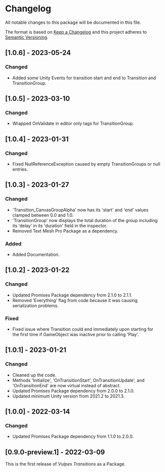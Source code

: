 # Changelog
All notable changes to this package will be documented in this file.

The format is based on [Keep a Changelog](http://keepachangelog.com/en/1.0.0/)
and this project adheres to [Semantic Versioning](http://semver.org/spec/v2.0.0.html).

## [1.0.6] - 2023-05-24
### Changed
- Added some Unity Events for transition start and end to Transition and TransitionGroup.

## [1.0.5] - 2023-03-10
### Changed
- Wrapped OnValidate in editor only tags for TransitionGroup.

## [1.0.4] - 2023-01-31
### Changed
- Fixed NullReferenceException caused by empty TransitionGroups or null entries.

## [1.0.3] - 2023-01-27
### Changed
- 'Transition_CanvasGroupAlpha' now has its 'start' and 'end' values clamped between 0.0 and 1.0.
- 'TransitionGroup' now displays the total duration of the group including its 'delay' in its 'duration' field in the inspector.
- Removed Text Mesh Pro Package as a dependency.

### Added
- Added Documentation.

## [1.0.2] - 2023-01-22
### Changed
- Updated Promises Package dependency from 2.1.0 to 2.1.1.
- Removed 'Everything' flag from code because it was causing serialization problems.

### Fixed
- Fixed issue where Transition could end immediately upon starting for the first time if GameObject was inactive prior to calling 'Play'.

## [1.0.1] - 2023-01-21
### Changed
- Cleaned up the code.
- Methods 'Initialize', 'OnTransitionStart', OnTransitionUpdate', and 'OnTransitionEnd' are now virtual instead of abstract.
- Updated Promises Package dependency from 2.0.0 to 2.1.0.
- Updated minimum Unity version from 2021.2 to 2021.3.

## [1.0.0] - 2022-03-14
### Changed
- Updated Promises Package dependency from 1.1.0 to 2.0.0.

## [0.9.0-preview.1] - 2022-03-09
This is the first release of *Vulpes Transitions* as a Package.
